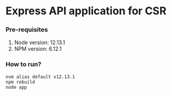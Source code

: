 # Express API application for CSR

### Pre-requisites

1. Node version: 12.13.1
2. NPM version: 6.12.1

### How to run?

```
nvm alias default v12.13.1
npm rebuild
node app
```
